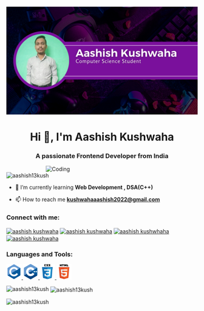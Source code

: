 ![banner](https://github.com/aashish13kush/aashish13kush/blob/main/Purple%20Modern%20Gaming%20Youtube%20Banner%20(1).png)
<h1 align="center">Hi 👋, I'm Aashish Kushwaha</h1>
<h3 align="center">A passionate Frontend Developer from India</h3>
<img align="right" alt="Coding" width="400" src="https://cdn.dribbble.com/users/1162077/screenshots/3848914/programmer.gif">

<p align="left"> <img src="https://komarev.com/ghpvc/?username=aashish13kush&label=Profile%20views&color=0e75b6&style=flat" alt="aashish13kush" /> </p>

- 🌱 I’m currently learning **Web Development , DSA(C++)**

- 📫 How to reach me **kushwahaaashish2022@gmail.com**

<h3 align="left">Connect with me:</h3>
<p align="left">
<a href="https://linkedin.com/in/aashish kushwaha" target="blank"><img align="center" src="https://raw.githubusercontent.com/rahuldkjain/github-profile-readme-generator/master/src/images/icons/Social/linked-in-alt.svg" alt="aashish kushwaha" height="30" width="40" /></a>
<a href="https://fb.com/aashish kushwaha" target="blank"><img align="center" src="https://raw.githubusercontent.com/rahuldkjain/github-profile-readme-generator/master/src/images/icons/Social/facebook.svg" alt="aashish kushwaha" height="30" width="40" /></a>
<a href="https://www.hackerrank.com/aashish kushwhaha" target="blank"><img align="center" src="https://raw.githubusercontent.com/rahuldkjain/github-profile-readme-generator/master/src/images/icons/Social/hackerrank.svg" alt="aashish kushwhaha" height="30" width="40" /></a>
<a href="https://www.leetcode.com/aashish kushwaha" target="blank"><img align="center" src="https://raw.githubusercontent.com/rahuldkjain/github-profile-readme-generator/master/src/images/icons/Social/leet-code.svg" alt="aashish kushwaha" height="30" width="40" /></a>
</p>

<h3 align="left">Languages and Tools:</h3>
<p align="left"> <a href="https://www.cprogramming.com/" target="_blank" rel="noreferrer"> <img src="https://raw.githubusercontent.com/devicons/devicon/master/icons/c/c-original.svg" alt="c" width="40" height="40"/> </a> <a href="https://www.w3schools.com/cpp/" target="_blank" rel="noreferrer"> <img src="https://raw.githubusercontent.com/devicons/devicon/master/icons/cplusplus/cplusplus-original.svg" alt="cplusplus" width="40" height="40"/> </a> <a href="https://www.w3schools.com/css/" target="_blank" rel="noreferrer"> <img src="https://raw.githubusercontent.com/devicons/devicon/master/icons/css3/css3-original-wordmark.svg" alt="css3" width="40" height="40"/> </a> <a href="https://www.w3.org/html/" target="_blank" rel="noreferrer"> <img src="https://raw.githubusercontent.com/devicons/devicon/master/icons/html5/html5-original-wordmark.svg" alt="html5" width="40" height="40"/> </a> </p>

<p><img align="left" src="https://github-readme-stats.vercel.app/api/top-langs?username=aashish13kush&show_icons=true&locale=en&layout=compact" alt="aashish13kush" /></p>

<p>&nbsp;<img align="center" src="https://github-readme-stats.vercel.app/api?username=aashish13kush&show_icons=true&locale=en" alt="aashish13kush" /></p>

<p><img align="center" src="https://github-readme-streak-stats.herokuapp.com/?user=aashish13kush&" alt="aashish13kush" /></p>
